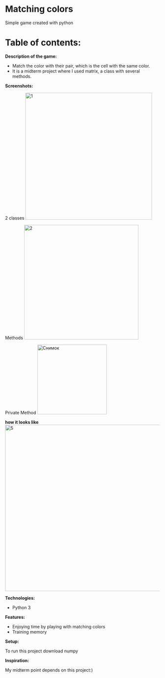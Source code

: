# Matching colors

Simple game created with python

# Table of contents:

**Description of the game:**

- Match the color with their pair, which is the cell with the same color.
- It is a midterm project where I used matrix, a class with several methods.

**Screenshots:**


2 classes
<img width="412" alt="1" src="https://user-images.githubusercontent.com/99819603/161567612-3f7491f0-9b59-49ff-af38-70cfebc46561.PNG">

Methods
<img width="372" alt="2" src="https://user-images.githubusercontent.com/99819603/161567794-c959cc14-dcb8-4eb1-9f8a-a75980b1e30a.PNG">

Private Method
<img width="226" alt="Снимок" src="https://user-images.githubusercontent.com/99819603/161784883-6aab1ddc-61ec-48e1-a30a-e65465209640.PNG">

**how it looks like**
<img width="540" alt="5" src="https://user-images.githubusercontent.com/99819603/161577386-40916429-8b4d-4931-8fdf-9f0b972ef3b8.PNG">

**Technologies:**

- Python 3

**Features:**

- Enjoying time by playing with matching colors
- Training memory

**Setup:**

To run this project download numpy

**Inspiration:**

My midterm point depends on this project:)
